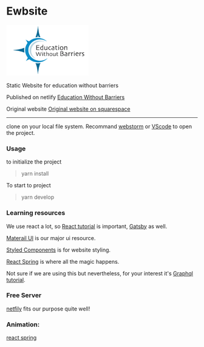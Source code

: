 # Ewbsite
![alt text](https://github.com/MJChku/ewbsite/blob/master/static/images/avatar/avatar.png "Logo")

Static Website for education without barriers

Published on netlify [Education Without Barriers](https://ewb.netlify.com) 

Original website [Original website on squarespace](https://educationwithoutbarriers.org)

---
clone on your local file system. Recommand [webstorm](https://www.jetbrains.com/webstorm/) or [VScode](https://code.visualstudio.com/)
to open the project.

### Usage
  to initialize the project 
>yarn install
  
  To start to project
>yarn develop

### Learning resources
  
  We use react a lot, so [React tutorial](https://reactjs.org/tutorial/tutorial.html) is important, [Gatsby](https://www.gatsbyjs.org/tutorial/) as well.
  
  [Materail UI](https://material-ui.com/) is our major ui resource.
  
  [Styled Components](https://www.styled-components.com/) is for website styling.
  
  [React Spring](https://github.com/react-spring/react-spring) is where all the magic happens.
  
  Not sure if we are using this but nevertheless, for your interest it's [Graphql tutorial](https://graphql.org/learn/).

### Free Server
  [netfily](https://www.netlify.com/) fits our purpose quite well! 
  
  
### Animation:
[react spring](https://reactgo.com/react-animation-tutorial-examples/)
